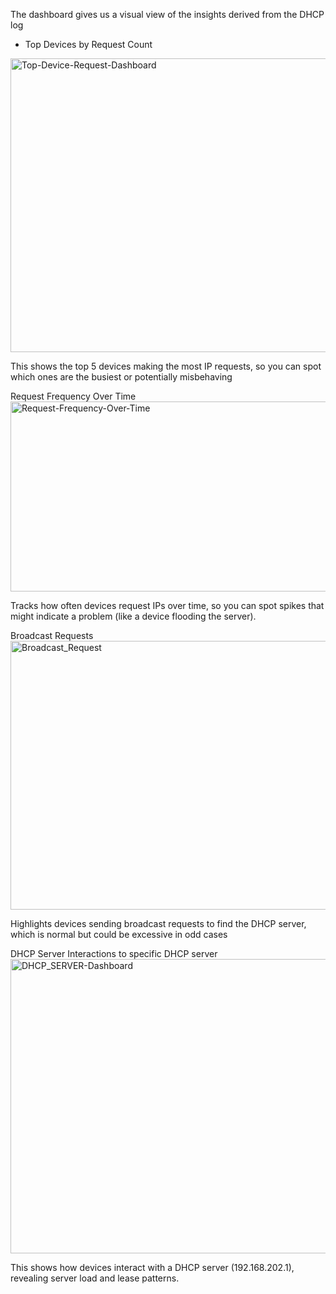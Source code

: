 The dashboard gives us a visual view of the insights derived from the DHCP log

- Top Devices by Request Count
<img width="953" height="470" alt="Top-Device-Request-Dashboard" src="https://github.com/user-attachments/assets/fb24da1a-cc38-4c5a-8db2-487ca3cf2611" />

This shows the top 5 devices making the most IP requests, so you can spot which ones are the busiest or potentially misbehaving

Request Frequency Over Time
<img width="959" height="304" alt="Request-Frequency-Over-Time" src="https://github.com/user-attachments/assets/0a622377-5adb-451c-b2aa-a82f37d8ea31" />

Tracks how often devices request IPs over time, so you can spot spikes that might indicate a problem (like a device flooding the server).

Broadcast Requests
<img width="958" height="430" alt="Broadcast_Request" src="https://github.com/user-attachments/assets/0a314f16-5e57-4af4-a130-43c8ef1f3bcf" />

Highlights devices sending broadcast requests to find the DHCP server, which is normal but could be excessive in odd cases

DHCP Server Interactions to specific DHCP server
<img width="947" height="471" alt="DHCP_SERVER-Dashboard" src="https://github.com/user-attachments/assets/d87caff1-ed52-4bc9-affa-a233ed703821" />

This shows how devices interact with a DHCP server (192.168.202.1), revealing server load and lease patterns.

